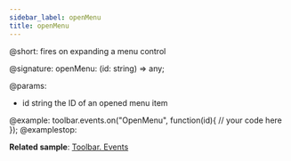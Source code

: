 ```yaml
---
sidebar_label: openMenu
title: openMenu
---          
```


@short: fires on expanding a menu control

@signature: openMenu: (id: string) => any;

@params:
- id 		string		the ID of an opened menu item

@example:
toolbar.events.on("OpenMenu", function(id){
    // your code here
});
@examplestop:

**Related sample**: [Toolbar. Events](https://snippet.dhtmlx.com/xvak1p5y)

